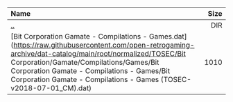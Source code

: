 |Name|Size|
|:---|---:|
|[..](../index.html)|DIR|
|[Bit Corporation Gamate - Compilations - Games.dat](https://raw.githubusercontent.com/open-retrogaming-archive/dat-catalog/main/root/normalized/TOSEC/Bit Corporation/Gamate/Compilations/Games/Bit Corporation Gamate - Compilations - Games/Bit Corporation Gamate - Compilations - Games (TOSEC-v2018-07-01_CM).dat)|1010|
